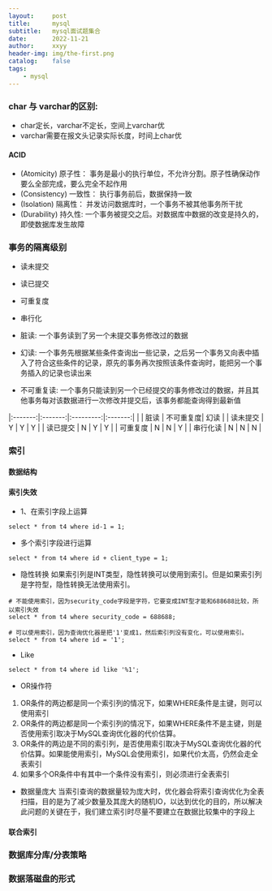 ```yaml
---
layout:     post
title:      mysql
subtitle:   mysql面试题集合
date:       2022-11-21
author:     xxyy
header-img: img/the-first.png
catalog:    false
tags:
    - mysql
---
```


### char 与 varchar的区别:
* char定长，varchar不定长，空间上varchar优
* varchar需要在报文头记录实际长度，时间上char优

#### ACID
* (Atomicity) 原子性： 事务是最小的执行单位，不允许分割。原子性确保动作要么全部完成，要么完全不起作用
* (Consistency) 一致性： 执行事务前后，数据保持一致
* (Isolation) 隔离性： 并发访问数据库时，一个事务不被其他事务所干扰
* (Durability) 持久性: 一个事务被提交之后。对数据库中数据的改变是持久的，即使数据库发生故障

### 事务的隔离级别
* 读未提交
* 读已提交
* 可重复度
* 串行化

* 脏读: 一个事务读到了另一个未提交事务修改过的数据
* 幻读: 一个事务先根据某些条件查询出一些记录，之后另一个事务又向表中插入了符合这些条件的记录，原先的事务再次按照该条件查询时，能把另一个事务插入的记录也读出来
* 不可重复读: 一个事务只能读到另一个已经提交的事务修改过的数据，并且其他事务每对该数据进行一次修改并提交后，该事务都能查询得到最新值

|:-------:|:-------:|:---------:|:-------:|
|         | 脏读    |  不可重复度|   幻读   | 
| 读未提交 |    Y   |      Y    |     Y    | 
| 读已提交 |    N   |      Y    |     Y    | 
| 可重复度 |    N   |      N    |     Y    | 
| 串行化读 |    N   |      N    |     N    | 

### 索引

#### 数据结构

#### 索引失效
* 1、在索引字段上运算
```
select * from t4 where id-1 = 1;
```

* 多个索引字段进行运算
```
select * from t4 where id + client_type = 1;
```

* 隐性转换
如果索引列是INT类型，隐性转换可以使用到索引。但是如果索引列是字符型，隐性转换无法使用索引。
```
# 不能使用索引，因为security_code字段是字符，它要变成INT型才能和688688比较，所以索引失效
select * from t4 where security_code = 688688;

# 可以使用索引，因为查询优化器是把'1'变成1，然后索引列没有变化，可以使用索引。
select * from t4 where id = '1';
```

* Like
```
select * from t4 where id like '%1';
```

* OR操作符
1. OR条件的两边都是同一个索引列的情况下，如果WHERE条件是主键，则可以使用索引
2. OR条件的两边都是同一个索引列的情况下，如果WHERE条件不是主键，则是否使用索引取决于MySQL查询优化器的代价估算。
3. OR条件的两边是不同的索引列，是否使用索引取决于MySQL查询优化器的代价估算。如果能使用索引，MySQL会使用索引，如果代价太高，仍然会走全表索引
4. 如果多个OR条件中有其中一个条件没有索引，则必须进行全表索引

* 数据量庞大
当索引查询的数据量较为庞大时，优化器会将索引查询优化为全表扫描，目的是为了减少数量及其庞大的随机IO，以达到优化的目的，所以解决此问题的关键在于，我们建立索引时尽量不要建立在数据比较集中的字段上

#### 联合索引

### 数据库分库/分表策略

### 数据落磁盘的形式
